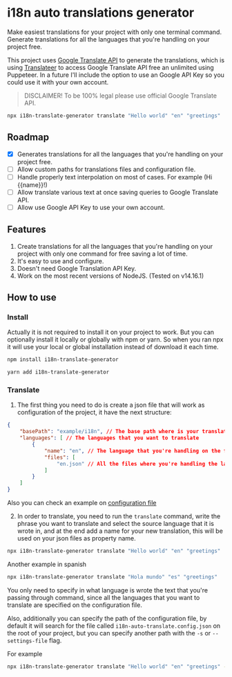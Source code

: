 # i18n auto translations generator

Make easiest translations for your project with only one terminal command. Generate translations for all the languages that you're handling on your project free.

This project uses [Google Translate API](https://github.com/vitalets/google-translate-api) to generate the translations, which is using [Translateer](https://github.com/Songkeys/Translateer) to access Google Translate API free an unlimited using Puppeteer. In a future I'll include the option to use an Google API Key so you could use it with your own account.

> DISCLAIMER! To be 100% legal please use official Google Translate API.

```sh
npx i18n-translate-generator translate "Hello world" "en" "greetings"
```

## Roadmap

- [x] Generates translations for all the languages that you're handling on your project free.
- [ ] Allow custom paths for translations files and configuration file.
- [ ] Handle properly text interpolation on most of cases. For example (Hi {{name}}!)
- [ ] Allow translate various text at once saving queries to Google Translate API.
- [ ] Allow use Google API Key to use your own account.

## Features

1. Create translations for all the languages that you're handling on your project with only one command for free saving a lot of time.
2. It's easy to use and configure.
3. Doesn't need Google Translation API Key.
4. Work on the most recent versions of NodeJS. (Tested on v14.16.1)

## How to use

### Install

Actually it is not required to install it on your project to work. But you can optionally install it locally or globally with npm or yarn. So when you ran npx it will use your local or global installation instead of download it each time.

```sh
npm install i18n-translate-generator
```

```sh
yarn add i18n-translate-generator
```

### Translate

1. The first thing you need to do is create a json file that will work as configuration of the project, it have the next structure:

```json
{
    "basePath": "example/i18n", // The base path where is your translation json files
    "languages": [ // The languages that you want to translate
        {
            "name": "en", // The language that you're handling on the files that you will include in files property
            "files": [
                "en.json" // All the files where you're handling the language mentioned above
            ]
        }
    ]
}
```

Also you can check an example on [configuration file](./i18n-auto-translate.config.json)

2. In order to translate, you need to run the `translate` command, write the phrase you want to translate and select the source language that it is wrote in, and at the end add a name for your new translation, this will be used on your json files as property name.

```sh
npx i18n-translate-generator translate "Hello world" "en" "greetings"
```

Another example in spanish

```sh
npx i18n-translate-generator translate "Hola mundo" "es" "greetings"
```

You only need to specify in what language is wrote the text that you're passing through command, since all the languages that you want to translate are specified on the configuration file.

Also, additionally you can specify the path of the configuration file, by default it will search for the file called `i18n-auto-translate.config.json` on the root of your project, but you can specify another path with the `-s` or `--settings-file` flag.

For example

```sh
npx i18n-translate-generator translate "Hello world" "en" "greetings" -s "example/custom-setting.config.json"
```